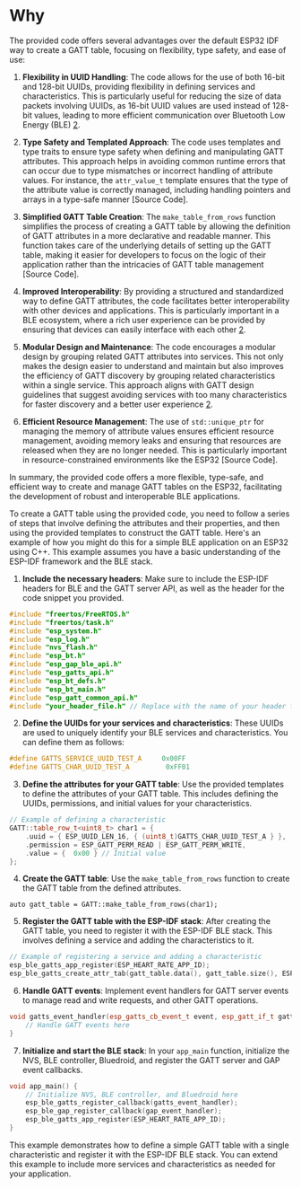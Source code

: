 
# Why
The provided code offers several advantages over the default ESP32 IDF way to create a GATT table, focusing on flexibility, type safety, and ease of use:

1. **Flexibility in UUID Handling**: The code allows for the use of both 16-bit and 128-bit UUIDs, providing flexibility in defining services and characteristics. This is particularly useful for reducing the size of data packets involving UUIDs, as 16-bit UUID values are used instead of 128-bit values, leading to more efficient communication over Bluetooth Low Energy (BLE) [2](https://novelbits.io/bluetooth-gatt-services-characteristics/).

2. **Type Safety and Templated Approach**: The code uses templates and type traits to ensure type safety when defining and manipulating GATT attributes. This approach helps in avoiding common runtime errors that can occur due to type mismatches or incorrect handling of attribute values. For instance, the `attr_value_t` template ensures that the type of the attribute value is correctly managed, including handling pointers and arrays in a type-safe manner [Source Code].

3. **Simplified GATT Table Creation**: The `make_table_from_rows` function simplifies the process of creating a GATT table by allowing the definition of GATT attributes in a more declarative and readable manner. This function takes care of the underlying details of setting up the GATT table, making it easier for developers to focus on the logic of their application rather than the intricacies of GATT table management [Source Code].

4. **Improved Interoperability**: By providing a structured and standardized way to define GATT attributes, the code facilitates better interoperability with other devices and applications. This is particularly important in a BLE ecosystem, where a rich user experience can be provided by ensuring that devices can easily interface with each other [2](https://novelbits.io/bluetooth-gatt-services-characteristics/).

5. **Modular Design and Maintenance**: The code encourages a modular design by grouping related GATT attributes into services. This not only makes the design easier to understand and maintain but also improves the efficiency of GATT discovery by grouping related characteristics within a single service. This approach aligns with GATT design guidelines that suggest avoiding services with too many characteristics for faster discovery and a better user experience [2](https://novelbits.io/bluetooth-gatt-services-characteristics/).

6. **Efficient Resource Management**: The use of `std::unique_ptr` for managing the memory of attribute values ensures efficient resource management, avoiding memory leaks and ensuring that resources are released when they are no longer needed. This is particularly important in resource-constrained environments like the ESP32 [Source Code].

In summary, the provided code offers a more flexible, type-safe, and efficient way to create and manage GATT tables on the ESP32, facilitating the development of robust and interoperable BLE applications.

To create a GATT table using the provided code, you need to follow a series of steps that involve defining the attributes and their properties, and then using the provided templates to construct the GATT table. Here's an example of how you might do this for a simple BLE application on an ESP32 using C++. This example assumes you have a basic understanding of the ESP-IDF framework and the BLE stack.

1. **Include the necessary headers**: Make sure to include the ESP-IDF headers for BLE and the GATT server API, as well as the header for the code snippet you provided.

```cpp
#include "freertos/FreeRTOS.h"
#include "freertos/task.h"
#include "esp_system.h"
#include "esp_log.h"
#include "nvs_flash.h"
#include "esp_bt.h"
#include "esp_gap_ble_api.h"
#include "esp_gatts_api.h"
#include "esp_bt_defs.h"
#include "esp_bt_main.h"
#include "esp_gatt_common_api.h"
#include "your_header_file.h" // Replace with the name of your header file
```


2. **Define the UUIDs for your services and characteristics**: These UUIDs are used to uniquely identify your BLE services and characteristics. You can define them as follows:


```cpp
#define GATTS_SERVICE_UUID_TEST_A     0x00FF
#define GATTS_CHAR_UUID_TEST_A         0xFF01
```

3. **Define the attributes for your GATT table**: Use the provided templates to define the attributes of your GATT table. This includes defining the UUIDs, permissions, and initial values for your characteristics.

```cpp
// Example of defining a characteristic
GATT::table_row_t<uint8_t> char1 = {
    .uuid = { ESP_UUID_LEN_16, { (uint8_t)GATTS_CHAR_UUID_TEST_A } },
    .permission = ESP_GATT_PERM_READ | ESP_GATT_PERM_WRITE,
    .value = {  0x00 } // Initial value
};

```



4. **Create the GATT table**: Use the `make_table_from_rows` function to create the GATT table from the defined attributes.

`auto gatt_table = GATT::make_table_from_rows(char1);`


5. **Register the GATT table with the ESP-IDF stack**: After creating the GATT table, you need to register it with the ESP-IDF BLE stack. This involves defining a service and adding the characteristics to it.
```cpp
// Example of registering a service and adding a characteristic
esp_ble_gatts_app_register(ESP_HEART_RATE_APP_ID);
esp_ble_gatts_create_attr_tab(gatt_table.data(), gatt_table.size(), ESP_GATT_MAX_APP_IDX, ESP_GATT_MAX_APP_IDX);

```

6. **Handle GATT events**: Implement event handlers for GATT server events to manage read and write requests, and other GATT operations.


```cpp
void gatts_event_handler(esp_gatts_cb_event_t event, esp_gatt_if_t gatts_if, esp_ble_gatts_cb_param_t *param) {
    // Handle GATT events here
}
```

7. **Initialize and start the BLE stack**: In your `app_main` function, initialize the NVS, BLE controller, Bluedroid, and register the GATT server and GAP event callbacks.

```cpp
void app_main() {
    // Initialize NVS, BLE controller, and Bluedroid here
    esp_ble_gatts_register_callback(gatts_event_handler);
    esp_ble_gap_register_callback(gap_event_handler);
    esp_ble_gatts_app_register(ESP_HEART_RATE_APP_ID);
}

```

This example demonstrates how to define a simple GATT table with a single characteristic and register it with the ESP-IDF BLE stack. You can extend this example to include more services and characteristics as needed for your application.